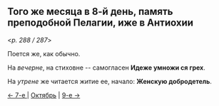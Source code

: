 
## Того же месяца в 8-й день, память преподобной Пелагии, иже в Антиохии

<*p. 288 / 287*>

Поется же, как обычно.

На *вечерне*, на стиховне -- самогласен **Идеже умножи ся грех**. 

На *утрене* же читается житие ее, начало: **Женскую добродетель**. 

[← 7-е ](10_07_AST.ru.md) | [Октябрь](README.md#8-й) | [9-е →](10_09_AST.ru.md)
